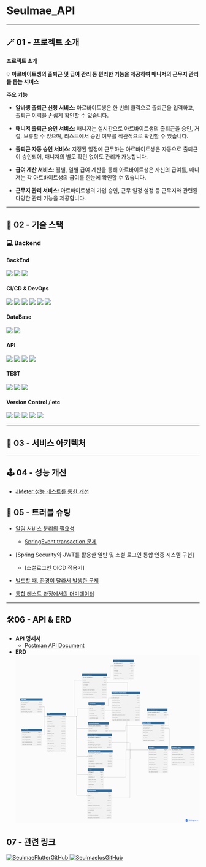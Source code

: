 # Seulmae_API

---

## 🪄 01 - 프로젝트 소개

**프로젝트 소개**


💡 **아르바이트생의 출퇴근 및 급여 관리 등 편리한 기능을 제공하여 매니저의 근무지 관리를 돕는 서비스**


**주요 기능**

- **알바생 출퇴근 신청 서비스**: 아르바이트생은 한 번의 클릭으로 출퇴근을 입력하고, 출퇴근 이력을 손쉽게 확인할 수 있습니다.

- **매니저 출퇴근 승인 서비스**: 매니저는 실시간으로 아르바이트생의 출퇴근을 승인, 거절, 보류할 수 있으며, 리스트에서 승인 여부를 직관적으로 확인할 수 있습니다.

- **출퇴근 자동 승인 서비스**: 지정된 일정에 근무하는 아르바이트생은 자동으로 출퇴근이 승인되어, 매니저의 별도 확인 없이도 관리가 가능합니다.

- **급여 계산 서비스**: 월별, 일별 급여 계산을 통해 아르바이트생은 자신의 급여를, 매니저는 각 아르바이트생의 급여를 한눈에 확인할 수 있습니다.

- **근무지 관리 서비스**: 아르바이트생의 가입 승인, 근무 일정 설정 등 근무지와 관련된 다양한 관리 기능을 제공합니다.

---
## 📌 02 - 기술 스택
### 💻 Backend
#### BackEnd

<img src="https://img.shields.io/badge/java-%23ED8B00.svg?style=for-the-badge&logo=openjdk&logoColor=white">
<img src="https://img.shields.io/badge/Spring%20Boot-6DB33F.svg?style=for-the-badge&logo=SpringBoot&logoColor=white">
<img src="https://img.shields.io/badge/Spring%20JPA-6DB33F.svg?style=for-the-badge&logo=SpringBoot&logoColor=white">

#### CI/CD & DevOps
<img src="https://img.shields.io/badge/nginx-009639.svg?style=for-the-badge&logo=nginx&logoColor=white">
<img src="https://img.shields.io/badge/apache%20tomcat-F8DC75.svg?style=for-the-badge&logo=apache-tomcat&logoColor=black">
<img src="https://img.shields.io/badge/oracle%20cloud-F80000.svg?style=for-the-badge&logo=oracle&logoColor=white">
<img src="https://img.shields.io/badge/github%20actions-2088FF.svg?style=for-the-badge&logo=githubactions&logoColor=white">
<img src="https://img.shields.io/badge/docker-white.svg?style=for-the-badge&logo=docker&logoColor=2496ED">
<img src="https://img.shields.io/badge/docker%20compose-white.svg?style=for-the-badge&logo=docker&logoColor=2496ED">

#### DataBase
<img src="https://img.shields.io/badge/MySQL-%234479A1.svg?style=for-the-badge&logo=MySQL&logoColor=white">
<img src="https://img.shields.io/badge/Redis-white.svg?style=for-the-badge&logo=Redis&logoColor=DC382D">

#### API
<img src="https://img.shields.io/badge/kakao%20oAuth-%23FFCD00.svg?style=for-the-badge&logo=kakao&logoColor=black">
<img src="https://img.shields.io/badge/apple%20oAuth-black.svg?style=for-the-badge&logo=apple&logoColor=white">
<img src="https://img.shields.io/badge/FCM-DD2C00.svg?style=for-the-badge&logo=firebase&logoColor=white">
<img src="https://img.shields.io/badge/Cool%20SMS-blue.svg?style=for-the-badge&logo=&logoColor=white">

#### TEST
<img src="https://img.shields.io/badge/Junit5-white.svg?style=for-the-badge&logo=Junit5&logoColor=#25A162">
<img src="https://img.shields.io/badge/Mockito-25A162.svg?style=for-the-badge&logo=&logoColor=white">
<img src="https://img.shields.io/badge/JMeter-D22128.svg?style=for-the-badge&logo=ApacheJmeter">

#### Version Control / etc
<img src="https://img.shields.io/badge/Notion-%23000000.svg?style=for-the-badge&logo=notion&logoColor=white">
<img src="https://img.shields.io/badge/git-%23F05033.svg?style=for-the-badge&logo=git&logoColor=white">
<img src="https://img.shields.io/badge/github-181717.svg?style=for-the-badge&logo=github&logoColor=white">
<img src="https://img.shields.io/badge/slack-%234A154B.svg?style=for-the-badge&logo=slack&logoColor=white">
<img src="https://img.shields.io/badge/postman-%23FF6C37.svg?style=for-the-badge&logo=postman&logoColor=white">

---

## 🚀 03 - 서비스 아키텍처

---
## 🕹️ 04 - 성능 개선
- [JMeter 성능 테스트를 통한 개선](https://velog.io/@jin-young/JMeter-성능-테스트를-통한-개선)

## 🎯 05 - 트러블 슈팅
- [알림 서비스 분리의 필요성](https://velog.io/@heager/TEAM-PJT-Spring-Event)
    - [SpringEvent transaction 문제](https://velog.io/@heager/TEAM-PJT-Spring-Event-주의할-점)

- [Spring Security와 JWT를 활용한 일반 및 소셜 로그인 통합 인증 시스템 구현]
  - [소셜로그인 OICD 적용기]

- [빌드할 때, 환경이 달라서 발생한 문제](https://velog.io/@heager/TEAM-PJT-FileInputStreamClassPathResource)

- [통합 테스트 과정에서의 더미데이터](https://velog.io/@jin-young/통합-테스트-과정에서의-더미데이터)

---

## 🛠️06 - API & ERD

- **API 명세서**
  - [Postman API Document](https://documenter.getpostman.com/view/36219904/2sA3drHufv)
- **ERD**
![seulmae_erd.png](seulmae_erd.png)



## 07 - 관련 링크
<a href="https://github.com/seulmae-project/SeulMae_android">
    <img src="https://img.shields.io/badge/Seulmae%20Flutter-181717.svg?style=for-the-badge&logo=github" alt="SeulmaeFlutterGitHub">
</a>
<a href="https://github.com/seulmae-project/SeulMae_ios">
    <img src="https://img.shields.io/badge/Seulmae%20IOS-181717.svg?style=for-the-badge&logo=github" alt="SeulmaeIosGitHub">
</a>
